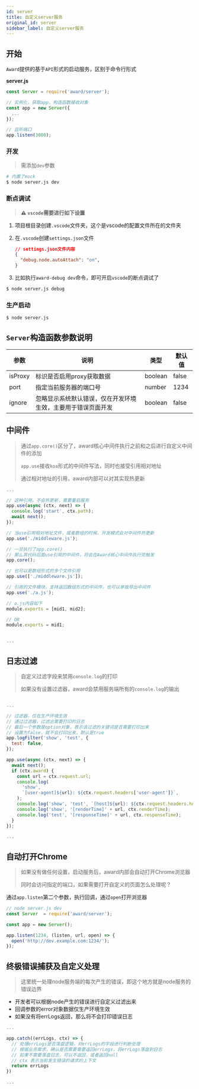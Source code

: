 ```yaml
---
id: server
title: 自定义server服务
original_id: server
sidebar_label: 自定义server服务
---
```


## 开始

`Award`提供的基于`API`形式的启动服务，区别于命令行形式

**server.js**
```js
const Server = require('award/server');

// 实例化，获取app，构造函数接收对象
const app = new Server({
  ...
});

// 监听端口
app.listen(3000);
```

### 开发

>需添加`dev`参数

```sh
# 内置了mock
$ node server.js dev
```

### 断点调试
> **⚠️ `vscode`需要进行如下设置**

1. 项目根目录创建`.vscode`文件夹，这个是vscode的配置文件所在的文件夹
2. 在`.vscode`创建`settings.json`文件
  
   ```json
   // settings.json文件内容
   {
     "debug.node.autoAttach": "on",
   }
   ```
3. 比如执行`award-debug dev`命令，即可开启`vscode`的断点调试了

```sh
$ node server.js debug
```

### 生产启动

```sh
$ node server.js
```

## `Server`构造函数参数说明

| 参数    | 说明                                                         | 类型    | 默认值 |
| ------- | ------------------------------------------------------------ | ------- | ------ |
| isProxy | 标识是否启用proxy获取数据                                    | boolean | false  |
| port    | 指定当前服务器的端口号                                       | number  | 1234   |
| ignore  | 忽略显示系统默认错误，仅在开发环境生效，主要用于错误页面开发 | boolean | false  |

## 中间件

> 通过`app.core()`区分了，award核心中间件执行之前和之后进行自定义中间件的添加
>
> `app.use`接收`koa`形式的中间件写法，同时也接受引用相对地址
>
> 通过相对地址的引用，award内部可以对其实现热更新

```js
...

// 这种引用，不会热更新，需要重启服务
app.use(async (ctx, next) => {
  console.log('start', ctx.path);
  await next();
});

// 当use引用相对地址文件，或者数组的时候，开发模式会对中间件热更新
app.use('./middleware.js');

// 一旦执行了app.core()
// 那么其代码后面use引用的中间件，将会在Award核心中间件执行完触发
app.core();

// 也可以是数组形式的多个文件引用
app.use(['./middleware.js']);

// 引用的文件模块，支持返回数组形式的中间件，也可以单独导出中间件
app.use('./a.js');

// a.js内容如下
module.exports = [mid1, mid2];

// OR
module.exports = mid1;


...
```

## 日志过滤

> 自定义过滤字段来禁用`console.log`的打印
> 
> 如果没有设置过滤器，award会禁用服务端所有的`console.log`的输出

```js

...

// 过滤器，仅在生产环境生效
// 通过过滤器，过滤出需要打印的日志
// 最后一个参数是option对象，表示该过滤的关键词是否需要打印出来
// 设置为false，就不会打印出来，默认是true
app.logFilter('show', 'test', {
  test: false,
});

app.use(async (ctx, next) => {
  await next();
  if (ctx.award) {
    const url = ctx.request.url;
    console.log(
      'show',
      `[user-agent]${url}: ${ctx.request.headers['user-agent']}`,
    );
    console.log('show', 'test', `[host]${url}: ${ctx.request.headers.host}`);
    console.log('show', '[renderTime]' + url, ctx.renderTime);
    console.log('test', '[responseTime]' + url, ctx.responseTime);
  }
});

...
```

## 自动打开Chrome

> 如果没有做任何设置，启动服务后，award内部会自动打开Chrome浏览器
>
> 同时会访问指定的端口，如果需要打开自定义的页面怎么处理呢？

通过`app.listen`第二个参数，执行回调，通过`open`打开浏览器

```js
// node server.js dev
const Server  = require('award/server');

const app = new Server();

app.listen(1234, (listen, url, open) => {
  open('http://dev.example.com:1234/');
});
```

## 终极错误捕获及自定义处理

>  这里统一处理node服务端的每次产生的错误，即这个地方就是node服务的错误边界

- 开发者可以根据node产生的错误进行自定义过滤出来
- 回调参数的error对象数据仅生产环境生效
- 如果没有将errLogs返回，那么将不会打印错误日志

```js
...

app.catch((errLogs, ctx) => {
  // 处理errLogs是否落盘逻辑，对errLogs的字段进行判断处理
  // 根据业务需求，确认是否需要需要返回errLogs，将errLogs落盘到日志
  // 如果不需要落盘日志，可以不返回，或者返回null
  // ctx 表示当前发生错误的请求的上下文
  return errLogs
})

...
```